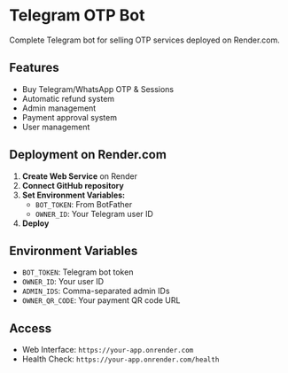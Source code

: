 # Telegram OTP Bot

Complete Telegram bot for selling OTP services deployed on Render.com.

## Features
- Buy Telegram/WhatsApp OTP & Sessions
- Automatic refund system
- Admin management
- Payment approval system
- User management

## Deployment on Render.com

1. **Create Web Service** on Render
2. **Connect GitHub repository**
3. **Set Environment Variables:**
   - `BOT_TOKEN`: From BotFather
   - `OWNER_ID`: Your Telegram user ID
4. **Deploy**

## Environment Variables
- `BOT_TOKEN`: Telegram bot token
- `OWNER_ID`: Your user ID
- `ADMIN_IDS`: Comma-separated admin IDs
- `OWNER_QR_CODE`: Your payment QR code URL

## Access
- Web Interface: `https://your-app.onrender.com`
- Health Check: `https://your-app.onrender.com/health`
